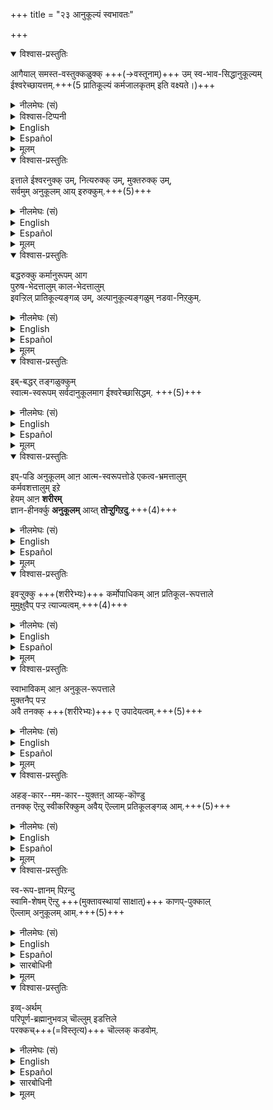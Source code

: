 +++
title = "२३ आनुकूल्यं स्वभावतः"

+++
<details open><summary>विश्वास-प्रस्तुतिः</summary>

आगैयाल् समस्त-वस्तुक्कळुक्क् +++(→वस्तूनाम्)+++ उम् स्व-भाव-सिद्धानुकूल्यम्  
ईश्वरेच्छायत्तम्.+++(5 प्रातिकूल्यं कर्मजालकृतम् इति वक्ष्यते।)+++
</details>

<details><summary>नीलमेघः (सं)</summary>

अतः समस्त वस्तूनां स्व-भाव-सिद्धानुकूल्यम्  
ईश्वरेच्छायत्तम् । +++(5)+++
</details>

<details><summary>विश्वास-टिप्पनी</summary>

अबद्धापेक्षया ऽऽनुकूल्यं स्वभावत आनुकूल्यम् उच्यते।
</details>

<details><summary>English</summary>

Therefore it is due to Iśvara's will that all substances are, by their very nature, agreeable. 
</details>

<details><summary>Español</summary>

Therefore it is due to Iśvara's will that all substances are, by their very nature, agreeable. 
</details>

<details><summary>मूलम्</summary>

आगैयाल् समस्तवस्तुक्कळुक्कुम् स्वभावसिद्धानुकूल्यम् ईश्वरेच्छायत्तम्.
</details>

<details open><summary>विश्वास-प्रस्तुतिः</summary>

इत्ताले ईश्वरनुक्क् उम्, नित्यरुक्क् उम्, मुक्तरुक्क् उम्,  
सर्वमुम् अनुकूलम् आय् इरुक्कुम्.+++(5)+++
</details>

<details><summary>नीलमेघः (सं)</summary>

अत एव ईश्वरस्य नित्यानां मुक्तानां च सर्वमनुकूलं भवति; +++(5)+++
</details>

<details><summary>English</summary>

From this it follows that to Iśvara, to the eternally free and to the released souls,  
they are all agreeable.
</details>

<details><summary>Español</summary>

From this it follows that to Iśvara, to the eternally free and to the released souls,  
they are all agreeable.
</details>

<details><summary>मूलम्</summary>

इत्ताले ईश्वरनुक्कुम् नित्यरुक्कुम् मुक्तरुक्कुम् सर्वमुम् अनुकूलमायिरुक्कुम्.
</details>

<details open><summary>विश्वास-प्रस्तुतिः</summary>

बद्धरुक्कु कर्मानुरूपम् आग  
पुरुष-भेदत्तालुम् काल-भेदत्तालुम्  
इवऱ्ऱिल् प्रातिकूल्यङ्गळ् उम्, अल्पानुकूल्यङ्गळुम् नडवा-निऱ्‌कुम्.
</details>

<details><summary>नीलमेघः (सं)</summary>

बद्धानां कर्मानुरूपं  
पुरुष-भेदेन कालभेदेन चैतेषु  
प्रातिकूल्यम् अल्पानुकूल्यं च प्रवर्तते ।
</details>

<details><summary>English</summary>

To those bound in saṁsāra, however,  
they appear as disagreeable or as only slightly agreeable at different times and to different persons  
in accordance with the karma of those persons. 
</details>

<details><summary>Español</summary>

To those bound in saṁsāra, however,  
they appear as disagreeable or as only slightly agreeable at different times and to different persons  
in accordance with the karma of those persons. 
</details>

<details><summary>मूलम्</summary>

बद्धरुक्कु कर्मानुरूपमाग पुरुषभेदत्तालुम् कालभेदत्तालुमिवऱ्ऱिल् प्रातिकूल्यङ्गळुम् अल्पानुकूल्यङ्गळुम् नडवा निऱ्‌कुम्.
</details>

<details open><summary>विश्वास-प्रस्तुतिः</summary>

इब्-बद्धर् तङ्गळुक्कुम्  
स्वात्म-स्वरूपम् सर्वदानुकूलमाग ईश्वरेच्छासिद्धम्. +++(5)+++
</details>

<details><summary>नीलमेघः (सं)</summary>

एषां बद्धानाम् अप्य् आत्म-स्वरूपस्य सर्वदाऽऽनुकूल्यम् ईश्वरेच्छा-सिद्धम् । +++(5)+++
</details>

<details><summary>English</summary>

Even to bound souls, the essential Nature of their own self or soul is always to be agreeable,  
as such is the will of Iśvara. 
</details>

<details><summary>Español</summary>

Even to bound souls, the essential Nature of their own self or soul is always to be agreeable,  
as such is the will of Iśvara. 
</details>

<details><summary>मूलम्</summary>

इब्बद्धर् तङ्गळुक्कुम् स्वात्मस्वरूपम् सर्वदानुकूलमाग ईश्वरेच्छासिद्धम्. 
</details>

<details open><summary>विश्वास-प्रस्तुतिः</summary>

इप्-पडि अनुकूलम् आऩ आत्म-स्वरूपत्तोडे एकत्व-भ्रमत्तालुम्  
कर्मवशत्तालुम् इऱे  
हेयम् आऩ **शरीरम्**  
ज्ञान-हीनर्क्कु **अनुकूलम्** आय्त् **तोऱ्ऱुगिऱदु**.+++(4)+++
</details>

<details><summary>नीलमेघः (सं)</summary>

इत्थम् अनुकूलेनात्म-स्वरूपेण सहैकत्व-भ्रमात्  
कर्मवशाच् च किल  
हेयं शरीरं ज्ञान-हीनानाम् अनुकूलं भाति । 
</details>

<details><summary>English</summary>

It is indeed, because of this false identification with the self  
which is agreeable and also karma,  
that the body which is disagreeable  
appears agreeable to those who are ignorant.
</details>

<details><summary>Español</summary>

It is indeed, because of this false identification with the self  
which is agreeable and also karma,  
that the body which is disagreeable  
appears agreeable to those who are ignorant.
</details>

<details><summary>मूलम्</summary>

इप्पडि अनुकूलमाऩ आत्मस्वरूपत्तोडे एकत्वभ्रमत्तालुम् कर्मवशत्तालुमिऱे हेयमाऩ शरीरम् ज्ञानहीनर्क्कु अनुकूलमाय्त् तोऱ्ऱुगिऱदु.
</details>

<details open><summary>विश्वास-प्रस्तुतिः</summary>

इवऱ्ऱुक्कु +++(शरीरेभ्यः)+++ कर्मोपाधिकम् आऩ प्रतिकूल-रूपत्ताले  
मुमुक्षुवैप् पऱ्ऱ त्याज्यत्वम्.+++(4)+++
</details>

<details><summary>नीलमेघः (सं)</summary>

एषां +++(शरीराणां)+++ कर्मेपाधिक-प्रातिकूल्य-रूपेण  
मुमुक्षून् प्रति त्याज्यत्वम् ; 
</details>

<details><summary>English</summary>

Since prakṛti and its modifications are harmful owing to karma,  
the man who desires release from bondage  
should abandon the attachment to them. 
</details>

<details><summary>Español</summary>

Since prakṛti and its modifications are harmful owing to karma,  
the man who desires release from bondage  
should abandon the attachment to them. 
</details>

<details><summary>मूलम्</summary>

इवऱ्ऱुक्कु कर्मोपाधिकमाऩ प्रतिकूलरूपत्ताले मुमुक्षुवैप् पऱ्ऱ त्याज्यत्वम्.
</details>

<details open><summary>विश्वास-प्रस्तुतिः</summary>

स्वाभाविकम् आऩ अनुकूल-रूपत्ताले  
मुक्तनैप् पऱ्ऱ  
अवै तनक्क् +++(शरीरेभ्यः)+++ ए उपादेयत्वम्.+++(5)+++
</details>

<details><summary>नीलमेघः (सं)</summary>

स्वाभाविकानुकूल्य-रूपेण  
मुक्तान् प्रति तेषाम् +++(शरीराणाम्)+++ एवोपादेयत्वम् । +++(5)+++
</details>

<details><summary>English</summary>

To those that have attained mokṣa, however,  
these very things are agreeable and not to be rejected. 
</details>

<details><summary>Español</summary>

To those that have attained mokṣa, however,  
these very things are agreeable and not to be rejected. 
</details>

<details><summary>मूलम्</summary>

स्वाभाविकमाऩ अनुकूलरूपत्ताले मुक्तनैप्पऱ्ऱ अवै तनक्के उपादेयत्वम्.
</details>

<details open><summary>विश्वास-प्रस्तुतिः</summary>

अहङ्-कार--मम-कार--युक्तऩ् आय्क्-कॊण्डु  
तनक्क् ऎऩ्ऱु स्वीकरिक्कुम् अवैय् ऎल्लाम् प्रतिकूलङ्गळ् आम्.+++(5)+++ 
</details>

<details><summary>नीलमेघः (सं)</summary>

अहं-कार--मम-कार-युक्तेन सता  
स्वार्थं स्वीक्रियमाणानि सर्वाणि  
प्रतिकूलानि भवन्ति । +++(5)+++
</details>

<details><summary>English</summary>

All those things that are taken for one's own  
with the notion of 'I' and 'Mine'  
are harmful. 
</details>

<details><summary>Español</summary>

All those things that are taken for one's own  
with the notion of 'I' and 'Mine'  
are harmful. 
</details>

<details><summary>मूलम्</summary>

अहङ्कारममकारयुक्तनाय्क्कॊण्डु तनक्कॆऩ्ऱु स्वीकरिक्कुमवैयॆल्लाम् प्रतिकूलङ्गळाम्. 
</details>

<details open><summary>विश्वास-प्रस्तुतिः</summary>

स्व-रूप-ज्ञानम् पिऱन्दु  
स्वामि-शेषम् ऎऩ्ऱु +++(मुक्तावस्थायां साक्षात्)+++ काणप्-पुक्काल्  
ऎल्लाम् अनुकूलम् आम्.+++(5)+++ 
</details>

<details><summary>नीलमेघः (सं)</summary>

स्व-रूप-ज्ञानोत्पत्त्य्-उत्तरं +++(ततोऽपि मुक्तावस्थायां)+++  
स्वामि-शेषम् इति दर्शने  
सर्वम् अनुकूलं भवति । 
</details>

<details><summary>English</summary>

They become agreeable,  
when a man has come to understand his real nature  
and (has come) to realise that these things exist for the purposes of the Lord. 
</details>

<details><summary>Español</summary>

They become agreeable,  
when a man has come to understand his real nature  
and (has come) to realise that these things exist for the purposes of the Lord. 
</details>

<details><summary>सारबोधिनी</summary>

> मुक्तनुक्कु ऎल्लाम् अनुकूलतया उपादेयम् ऎऩ्ऱदु कूडुम् ओ?  
अवनुक्के बद्ध-दशैयिल् प्रतिकूलम् आगव् इरुन्द् अवै  
इव्व्-अवस्थैयिलुम् प्रतिकूलम् आगत् तोऩ्ऱलामे 

ऎऩ्ऩव् अरुळिच् चॆय्गिऱार् - स्वरूपज्ञानम् पिऱन्दु इत्य्-आदिना ।  
स्वामि-शेषम् ऎऩ्ऱु काणप्-पुक्काल् ऎल्लाम् अनुकूलम् आम् इति.  
काणप्पुक्काल् - मुक्त-दशैयिल् साक्षात्-करिक्कप्-पुक्काल्.  

तथा च ऒरुवनुक्कुत् ताऩ् भगवच्-छेषम् ऎऩ्ऱु ज्ञानम् उण्ड् आय्  
"नं शेषिय् आऩ अदावदु स्वामिय् आऩ भगवानुक्कु ऎल्लां शेषम्"  
ऎऩ्गिऱ साक्षात्-कारम् उण्डानाल्  
मुन्बु प्रतिकूलङ्गळ् आऩ वस्तुक्कळ् उं  
सिऱैश्-शालैयिल् इरुन्द ऒरु राजकुमारनुक्कु प्रतिकूलम् आय् इरुन्द  
सिऱैक्-कूडमे+++(=भवनम्)+++ राजा अवनै सिऱैयिनिऩ्ऱुं विडुवित्तु  
यौवराज्यत्तैय् उं कॊडुत्तु  
तनक्कु दासऩ् आक्किनव् अळविले  

> राज्यत्तिल् उळ्ळ +++(कारागार-सहित-)+++ वस्तुक्कळ् ऎल्लां  
नं स्वामिय् आऩ राजावुक्कु शेष-भूतम् 

ऎऩ्ऱु ज्ञानम् पिऱन्दव् आऱे+++(=अध्वना)+++ अनुकूलम् आगुम् आप्-पोले  
अनुकूलङ्गळ् आगुम् ऎऩ्ऱु करुत्तु.+++(5)+++  
</details>

<details><summary>मूलम्</summary>

स्वरूपज्ञानम् पिऱन्दु स्वामिशेषम् ऎऩ्ऱु काणप्पुक्कालॆल्लाम् अनुकूलमाम्. 
</details>

<details open><summary>विश्वास-प्रस्तुतिः</summary>

इव्व्-अर्थम्  
परिपूर्ण-ब्रह्मानुभवञ् चॊल्लुम् इडत्तिले  
परक्कच्+++(=विस्तृत्य)+++ चॊल्लक् कडवोम्.
</details>

<details><summary>नीलमेघः (सं)</summary>

इममर्थं परिपूर्णब्रह्मानुभवाधिकारे विस्तरेण वक्ष्यामः ॥
</details>

<details><summary>English</summary>

We will explain this matter at length  
when we come to speak of the perfect and complete enjoyment of (the bliss of ) Brahman.
</details>

<details><summary>Español</summary>

We will explain this matter at length  
when we come to speak of the perfect and complete enjoyment of (the bliss of ) Brahman.
</details>

<details><summary>सारबोधिनी</summary>

इव्व्-अर्थत्तैये मेले विस्तरिप्पद् आगव् अरुळिच्चॆय्गिऱार् इव्वर्थमित्यादियाल्.  
</details>

<details><summary>मूलम्</summary>

इव्वर्थम् परिपूर्णब्रह्मानुभवञ् चॊल्लुमिडत्तिले परक्कच्चॊल्लक्कडवोम्.
</details>

